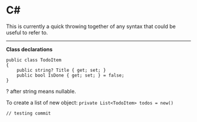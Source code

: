 # C#

This is currently a quick throwing together of any syntax that could be useful to refer to.

---

**Class declarations**  
```
public class TodoItem
{
    public string? Title { get; set; }
    public bool IsDone { get; set; } = false;
}
```
? after string means nullable.

To create a list of new object: `private List<TodoItem> todos = new()`

`// testing commit`